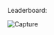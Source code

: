 Leaderboard:

![Capture](https://user-images.githubusercontent.com/24243687/91120013-4c7c4080-e6b2-11ea-92fc-de3a2536375c.jpg)
